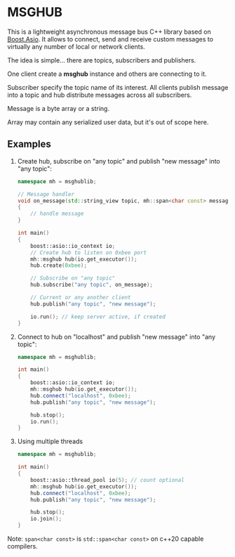 MSGHUB
======
This is a lightweight asynchronous message bus C++ library based on [Boost.Asio](http://www.boost.org/doc/libs/1_56_0/doc/html/boost_asio.html). It allows to connect, send and receive custom messages to virtually any number of local or network clients.

The idea is simple... there are topics, subscribers and publishers.

One client create a **msghub** instance and others are connecting to it.

Subscriber specify the topic name of its interest.
All clients publish message into a topic and hub distribute messages across all subscribers.

Message is a byte array or a string.

Array may contain any serialized user data, but it's out of scope here.

Examples
--------

 1. Create hub, subscribe on "any topic" and publish "new message" into "any topic":

    ```c++
    namespace mh = msghublib;

    // Message handler
    void on_message(std::string_view topic, mh::span<char const> message)
    {
        // handle message
    }

    int main()
    {
        boost::asio::io_context io;
        // Create hub to listen on 0xbee port
        mh::msghub hub(io.get_executor());
        hub.create(0xbee);

        // Subscribe on "any topic"
        hub.subscribe("any topic", on_message);

        // Current or any another client
        hub.publish("any topic", "new message");

        io.run(); // keep server active, if created
    }
    ```
 2. Connect to hub on "localhost" and publish "new message" into "any topic":

    ```c++
    namespace mh = msghublib;

    int main()
    {
        boost::asio::io_context io;
        mh::msghub hub(io.get_executor());
        hub.connect("localhost", 0xbee);
        hub.publish("any topic", "new message");

        hub.stop();
        io.run();
    }
    ```

 3. Using multiple threads

    ```c++
    namespace mh = msghublib;

    int main()
    {
        boost::asio::thread_pool io(5); // count optional
        mh::msghub hub(io.get_executor());
        hub.connect("localhost", 0xbee);
        hub.publish("any topic", "new message");

        hub.stop();
        io.join();
    }
    ```
Note: `span<char const>` is `std::span<char const>` on c++20 capable compilers.
